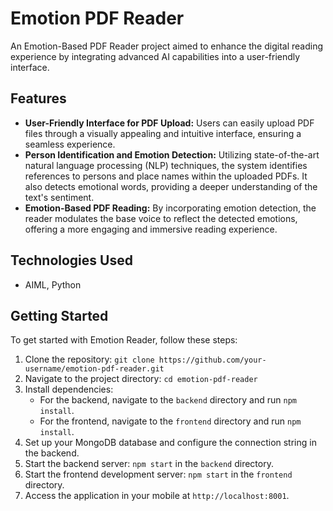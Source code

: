 # Emotion PDF Reader

An Emotion-Based PDF Reader project aimed to enhance the digital reading experience by integrating advanced AI capabilities into a user-friendly interface. 

## Features

- **User-Friendly Interface for PDF Upload:** Users can easily upload PDF files through a visually appealing and intuitive interface, ensuring a seamless experience.
- **Person Identification and Emotion Detection:** Utilizing state-of-the-art natural language processing (NLP) techniques, the system identifies references to persons and place names within the uploaded PDFs. It also detects emotional words, providing a deeper understanding of the text's sentiment.
- **Emotion-Based PDF Reading:** By incorporating emotion detection, the reader modulates the base voice to reflect the detected emotions, offering a more engaging and immersive reading experience.

## Technologies Used

- AIML, Python

## Getting Started

To get started with Emotion Reader, follow these steps:

1. Clone the repository: `git clone https://github.com/your-username/emotion-pdf-reader.git`
2. Navigate to the project directory: `cd emotion-pdf-reader`
3. Install dependencies:
   - For the backend, navigate to the `backend` directory and run `npm install`.
   - For the frontend, navigate to the `frontend` directory and run `npm install`.
4. Set up your MongoDB database and configure the connection string in the backend.
5. Start the backend server: `npm start` in the `backend` directory.
6. Start the frontend development server: `npm start` in the `frontend` directory.
7. Access the application in your mobile at `http://localhost:8001`.
